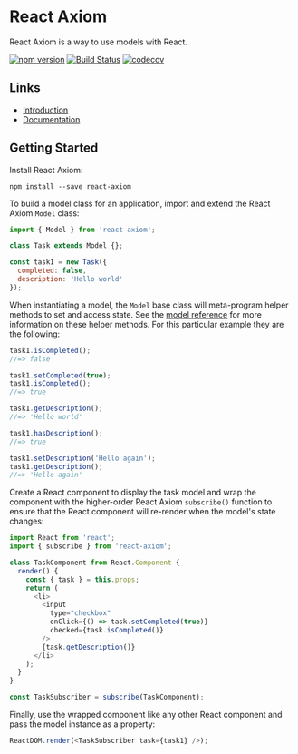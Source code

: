 # React Axiom

React Axiom is a way to use models with React.

[![npm version](https://badge.fury.io/js/react-axiom.svg)](https://badge.fury.io/js/react-axiom) [![Build Status](https://travis-ci.org/wgoto/react-axiom.svg?branch=master)](https://travis-ci.org/wgoto/react-axiom) [![codecov](https://codecov.io/gh/wgoto/react-axiom/branch/master/graph/badge.svg)](https://codecov.io/gh/wgoto/react-axiom)

## Links

- [Introduction](https://medium.com/@wrgoto/84bf37a50adb)
- [Documentation](http://react-axiom.com)

## Getting Started

Install React Axiom:

```
npm install --save react-axiom
```

To build a model class for an application, import and extend the React Axiom `Model` class:

```javascript
import { Model } from 'react-axiom';

class Task extends Model {};

const task1 = new Task({
  completed: false,
  description: 'Hello world'
});
```

When instantiating a model, the `Model` base class will meta-program helper methods to set and access state. See the [model reference](http://react-axiom.com/model) for more information on these helper methods. For this particular example they are the following:

```javascript
task1.isCompleted();
//=> false

task1.setCompleted(true);
task1.isCompleted();
//=> true

task1.getDescription();
//=> 'Hello world'

task1.hasDescription();
//=> true

task1.setDescription('Hello again');
task1.getDescription();
//=> 'Hello again'
```

Create a React component to display the task model and wrap the component with the higher-order React Axiom `subscribe()` function to ensure that the React component will re-render when the model's state changes:

```javascript
import React from 'react';
import { subscribe } from 'react-axiom';

class TaskComponent from React.Component {
  render() {
    const { task } = this.props;
    return (
      <li>
        <input
          type="checkbox"
          onClick={() => task.setCompleted(true)}
          checked={task.isCompleted()}
        />
        {task.getDescription()}
      </li>
    );
  }
}

const TaskSubscriber = subscribe(TaskComponent);
```

Finally, use the wrapped component like any other React component and pass the model instance as a property:

```javascript
ReactDOM.render(<TaskSubscriber task={task1} />);
```
